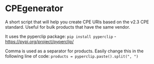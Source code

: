 # CPEgenerator
A short script that will help you create CPE URIs based on the v2.3 CPE standard. Useful for bulk products that have the same vendor.

It uses the pyperclip package: ```pip install pyperclip``` - https://pypi.org/project/pyperclip/

Comma is used as a separator for products. Easily change this in the following line of code: ```products = pyperclip.paste().split(", ")```

